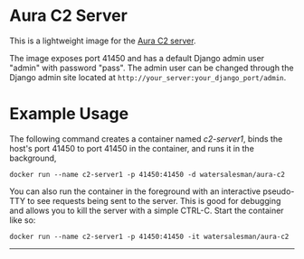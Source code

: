 # Aura C2 Server
This is a lightweight image for the [Aura C2 server](https://github.com/watersalesman/aura-botnet).

The image exposes port 41450 and has a default Django
admin user "admin" with password "pass". The admin user can be changed through
the Django admin site located at `http://your_server:your_django_port/admin`.

Example Usage
===
The following command creates a container named *c2-server1*, binds the host's
port 41450 to port 41450 in the container, and runs it in the background,
```
docker run --name c2-server1 -p 41450:41450 -d watersalesman/aura-c2
```

You can also run the container in the foreground with an interactive pseudo-TTY
to see requests being sent to the server. This is good for debugging and allows
you to kill the server with a simple CTRL-C. Start the container like so:
```
docker run --name c2-server1 -p 41450:41450 -it watersalesman/aura-c2
```
***
